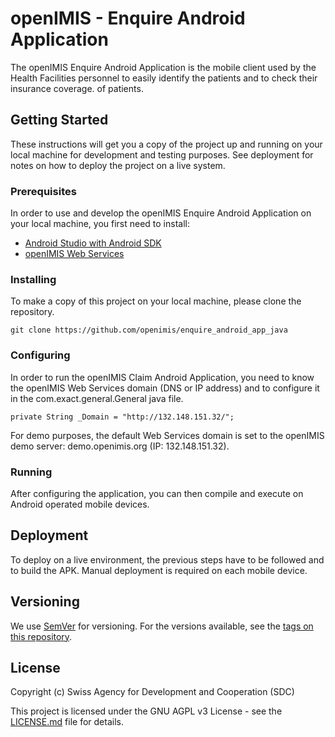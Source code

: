 # openIMIS - Enquire Android Application

The openIMIS Enquire Android Application is the mobile client used by
the Health Facilities personnel to easily identify the patients and 
to check their insurance coverage.
of patients.

## Getting Started

These instructions will get you a copy of the project up and
running on your local machine for development and testing purposes.
See deployment for notes on how to deploy the project on a live system.

### Prerequisites

In order to use and develop the openIMIS Enquire Android Application
on your local machine, you first need to install:

* [Android Studio with Android SDK](https://developer.android.com/studio)
* [openIMIS Web Services](https://github.com/openimis/web_service_vb)


### Installing

To make a copy of this project on your local machine, please clone
the repository.

```
git clone https://github.com/openimis/enquire_android_app_java
```

### Configuring

In order to run the openIMIS Claim Android Application, you need to
know the openIMIS Web Services domain (DNS or IP address) and to configure it in the
com.exact.general.General java file.

```
private String _Domain = "http://132.148.151.32/";
```

For demo purposes, the default Web Services domain is set to the openIMIS
demo server: demo.openimis.org (IP: 132.148.151.32).  

### Running

After configuring the application, you can then compile and execute
on Android operated mobile devices.

## Deployment

To deploy on a live environment, the previous steps have to be followed
and to build the APK. Manual deployment is required on each mobile device.


## Versioning

We use [SemVer](http://semver.org/) for versioning. For the versions available, 
see the [tags on this repository](https://github.com/openimis/enquire_android_app_java/tags).

## License

Copyright (c) Swiss Agency for Development and Cooperation (SDC)

This project is licensed under the GNU AGPL v3 License - see the
[LICENSE.md](LICENSE.md) file for details.

